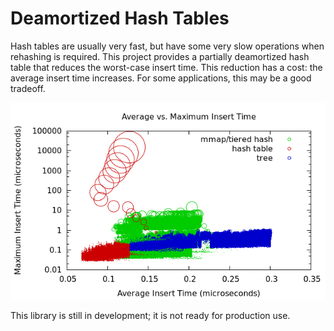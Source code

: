 Deamortized Hash Tables
======================

Hash tables are usually very fast, but have some very slow operations when rehashing is required.
This project provides a partially deamortized hash table that reduces the worst-case insert time.
This reduction has a cost: the average insert time increases.
For some applications, this may be a good tradeoff.

![](src/benchmark/insert-tradeoff.png "Average vs. Maximum Insert Time")

This library is still in development; it is not ready for production use.